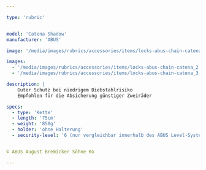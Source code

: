 ```yaml
---

type: 'rubric'


model: 'Catena Shadow'
manufacturer: 'ABUS'

image: '/media/images/rubrics/accessories/items/locks-abus-chain-catena_1.jpg'

images:
  - '/media/images/rubrics/accessories/items/locks-abus-chain-catena_2.jpg'
  - '/media/images/rubrics/accessories/items/locks-abus-chain-catena_3.jpg'

description: |
    Guter Schutz bei niedrigem Diebstahlrisiko
    Empfohlen für die Absicherung günstiger Zweiräder

specs: 
  - type: 'Kette'
  - length: '75cm'
  - weight: '850g'
  - holder: 'ohne Halterung'
  - security-level: '6 (nur vergleichbar innerhalb des ABUS Level-Systems)'


© ABUS August Bremicker Söhne KG

---
```

